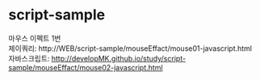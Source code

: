 # script-sample

마우스 이펙트 1번<br>
제이쿼리: http://WEB/script-sample/mouseEffact/mouse01-javascript.html<br>
자바스크립트: http://developMK.github.io/study/script-sample/mouseEffact/mouse02-javascript.html
